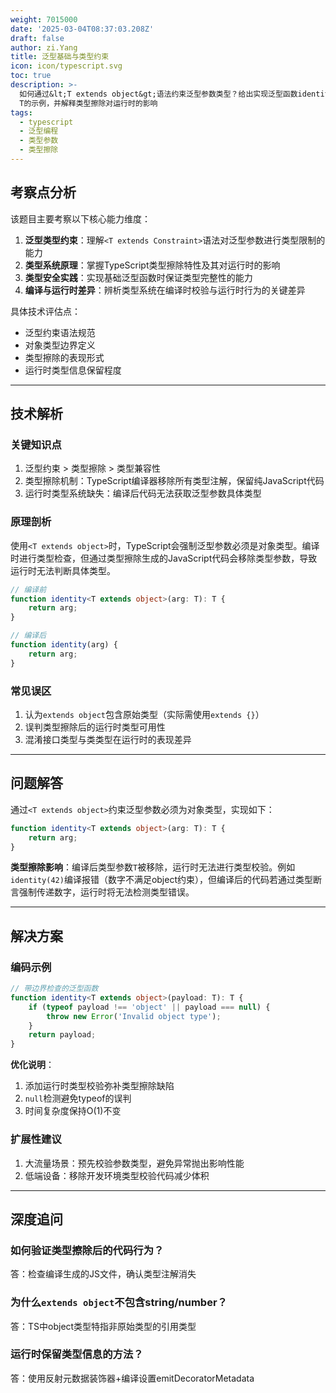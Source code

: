 ```yaml
---
weight: 7015000
date: '2025-03-04T08:37:03.208Z'
draft: false
author: zi.Yang
title: 泛型基础与类型约束
icon: icon/typescript.svg
toc: true
description: >-
  如何通过&lt;T extends object&gt;语法约束泛型参数类型？给出实现泛型函数identity&lt;T&gt;(arg: T):
  T的示例，并解释类型擦除对运行时的影响
tags:
  - typescript
  - 泛型编程
  - 类型参数
  - 类型擦除
---
```


## 考察点分析

该题目主要考察以下核心能力维度：

1. **泛型类型约束**：理解`<T extends Constraint>`语法对泛型参数进行类型限制的能力
2. **类型系统原理**：掌握TypeScript类型擦除特性及其对运行时的影响
3. **类型安全实践**：实现基础泛型函数时保证类型完整性的能力
4. **编译与运行时差异**：辨析类型系统在编译时校验与运行时行为的关键差异

具体技术评估点：

- 泛型约束语法规范
- 对象类型边界定义
- 类型擦除的表现形式
- 运行时类型信息保留程度

---

## 技术解析

### 关键知识点

1. 泛型约束 > 类型擦除 > 类型兼容性
2. 类型擦除机制：TypeScript编译器移除所有类型注解，保留纯JavaScript代码
3. 运行时类型系统缺失：编译后代码无法获取泛型参数具体类型

### 原理剖析

使用`<T extends object>`时，TypeScript会强制泛型参数必须是对象类型。编译时进行类型检查，但通过类型擦除生成的JavaScript代码会移除类型参数，导致运行时无法判断具体类型。

```typescript
// 编译前
function identity<T extends object>(arg: T): T {
    return arg;
}

// 编译后
function identity(arg) {
    return arg;
}
```

### 常见误区

1. 认为`extends object`包含原始类型（实际需使用`extends {}`）
2. 误判类型擦除后的运行时类型可用性
3. 混淆接口类型与类类型在运行时的表现差异

---

## 问题解答

通过`<T extends object>`约束泛型参数必须为对象类型，实现如下：

```typescript
function identity<T extends object>(arg: T): T {
    return arg;
}
```

**类型擦除影响**：编译后类型参数`T`被移除，运行时无法进行类型校验。例如`identity(42)`编译报错（数字不满足object约束），但编译后的代码若通过类型断言强制传递数字，运行时将无法检测类型错误。

---

## 解决方案

### 编码示例

```typescript
// 带边界检查的泛型函数
function identity<T extends object>(payload: T): T {
    if (typeof payload !== 'object' || payload === null) {
        throw new Error('Invalid object type');
    }
    return payload;
}
```

**优化说明**：

1. 添加运行时类型校验弥补类型擦除缺陷
2. `null`检测避免typeof的误判
3. 时间复杂度保持O(1)不变

### 扩展性建议

1. 大流量场景：预先校验参数类型，避免异常抛出影响性能
2. 低端设备：移除开发环境类型校验代码减少体积

---

## 深度追问

### 如何验证类型擦除后的代码行为？

答：检查编译生成的JS文件，确认类型注解消失

### 为什么`extends object`不包含string/number？

答：TS中object类型特指非原始类型的引用类型

### 运行时保留类型信息的方法？

答：使用反射元数据装饰器+编译设置emitDecoratorMetadata
